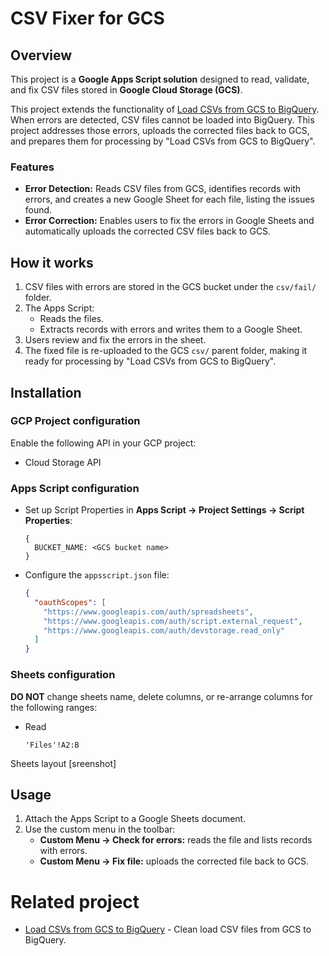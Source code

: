 # CSV Fixer for GCS

## Overview
This project is a **Google Apps Script solution** designed to read, validate, and fix CSV files stored in **Google Cloud Storage (GCS)**.

This project extends the functionality of [Load CSVs from GCS to BigQuery](https://github.com/sangnandar/Load-CSVs-from-GCS-to-BQ). When errors are detected, CSV files cannot be loaded into BigQuery. This project addresses those errors, uploads the corrected files back to GCS, and prepares them for processing by "Load CSVs from GCS to BigQuery".

### Features
- **Error Detection:** Reads CSV files from GCS, identifies records with errors, and creates a new Google Sheet for each file, listing the issues found.
- **Error Correction:** Enables users to fix the errors in Google Sheets and automatically uploads the corrected CSV files back to GCS.

## How it works
1. CSV files with errors are stored in the GCS bucket under the `csv/fail/` folder.
2. The Apps Script:
   - Reads the files.
   - Extracts records with errors and writes them to a Google Sheet.
3. Users review and fix the errors in the sheet.
4. The fixed file is re-uploaded to the GCS `csv/` parent folder, making it ready for processing by "Load CSVs from GCS to BigQuery".

## Installation

### GCP Project configuration
Enable the following API in your GCP project:
- Cloud Storage API

### Apps Script configuration
- Set up Script Properties in **Apps Script -> Project Settings -> Script Properties**:
   ```
   {
     BUCKET_NAME: <GCS bucket name>
   }
   ```

- Configure the `appsscript.json` file:
   ```json
   {
     "oauthScopes": [
       "https://www.googleapis.com/auth/spreadsheets",
       "https://www.googleapis.com/auth/script.external_request",
       "https://www.googleapis.com/auth/devstorage.read_only"
     ]
   }
   ```

### Sheets configuration
**DO NOT** change sheets name, delete columns, or re-arrange columns for the following ranges:
- Read
  ```
  'Files'!A2:B
  ```

Sheets layout [sreenshot]

## Usage
1. Attach the Apps Script to a Google Sheets document.
2. Use the custom menu in the toolbar:
   - **Custom Menu -> Check for errors:** reads the file and lists records with errors.
   - **Custom Menu -> Fix file:** uploads the corrected file back to GCS.

# Related project
- [Load CSVs from GCS to BigQuery](https://github.com/sangnandar/Load-CSVs-from-GCS-to-BQ) - Clean load CSV files from GCS to BigQuery.
